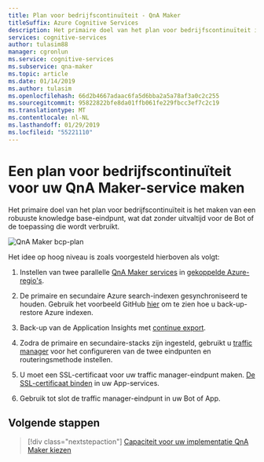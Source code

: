 ```yaml
---
title: Plan voor bedrijfscontinuïteit - QnA Maker
titleSuffix: Azure Cognitive Services
description: Het primaire doel van het plan voor bedrijfscontinuïteit is het maken van een robuuste knowledge base-eindpunt, wat dat zonder uitvaltijd voor de Bot of de toepassing die wordt verbruikt.
services: cognitive-services
author: tulasim88
manager: cgronlun
ms.service: cognitive-services
ms.subservice: qna-maker
ms.topic: article
ms.date: 01/14/2019
ms.author: tulasim
ms.openlocfilehash: 66d2b4667adaac6fa5d6bba2a5a78af3a0c2c255
ms.sourcegitcommit: 95822822bfe8da01ffb061fe229fbcc3ef7c2c19
ms.translationtype: MT
ms.contentlocale: nl-NL
ms.lasthandoff: 01/29/2019
ms.locfileid: "55221110"
---
```

# <a name="create-a-business-continuity-plan-for-your-qna-maker-service"></a>Een plan voor bedrijfscontinuïteit voor uw QnA Maker-service maken

Het primaire doel van het plan voor bedrijfscontinuïteit is het maken van een robuuste knowledge base-eindpunt, wat dat zonder uitvaltijd voor de Bot of de toepassing die wordt verbruikt.

![QnA Maker bcp-plan](../media/qnamaker-how-to-bcp-plan/qnamaker-bcp-plan.png)

Het idee op hoog niveau is zoals voorgesteld hierboven als volgt:

1. Instellen van twee parallelle [QnA Maker services](../How-To/set-up-qnamaker-service-azure.md) in [gekoppelde Azure-regio's](https://docs.microsoft.com/azure/best-practices-availability-paired-regions).

2. De primaire en secundaire Azure search-indexen gesynchroniseerd te houden. Gebruik het voorbeeld GitHub [hier](https://github.com/pchoudhari/QnAMakerBackupRestore) om te zien hoe u back-up-restore Azure indexen.

3. Back-up van de Application Insights met [continue export](https://docs.microsoft.com/azure/application-insights/app-insights-export-telemetry).

4. Zodra de primaire en secundaire-stacks zijn ingesteld, gebruikt u [traffic manager](https://docs.microsoft.com/azure/traffic-manager/) voor het configureren van de twee eindpunten en routeringsmethode instellen.

5. U moet een SSL-certificaat voor uw traffic manager-eindpunt maken. [De SSL-certificaat binden](https://docs.microsoft.com/azure/app-service/app-service-web-tutorial-custom-ssl) in uw App-services.

6. Gebruik tot slot de traffic manager-eindpunt in uw Bot of App.

## <a name="next-steps"></a>Volgende stappen

> [!div class="nextstepaction"]
> [Capaciteit voor uw implementatie QnA Maker kiezen](../Tutorials/choosing-capacity-qnamaker-deployment.md)

